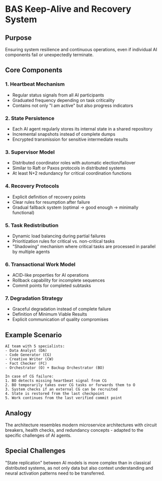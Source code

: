 # BAS Keep-Alive and Recovery System

## Purpose
Ensuring system resilience and continuous operations, even if individual AI components fail or unexpectedly terminate.

## Core Components

### 1. Heartbeat Mechanism
- Regular status signals from all AI participants
- Graduated frequency depending on task criticality
- Contains not only "I am active" but also progress indicators

### 2. State Persistence
- Each AI agent regularly stores its internal state in a shared repository
- Incremental snapshots instead of complete dumps
- Encrypted transmission for sensitive intermediate results

### 3. Supervisor Model
- Distributed coordinator roles with automatic election/failover
- Similar to Raft or Paxos protocols in distributed systems
- At least N+2 redundancy for critical coordination functions

### 4. Recovery Protocols
- Explicit definition of recovery points
- Clear rules for resumption after failure
- Gradual fallback system (optimal → good enough → minimally functional)

### 5. Task Redistribution
- Dynamic load balancing during partial failures
- Prioritization rules for critical vs. non-critical tasks
- "Shadowing" mechanism where critical tasks are processed in parallel by multiple agents

### 6. Transactional Work Model
- ACID-like properties for AI operations
- Rollback capability for incomplete sequences
- Commit points for completed subtasks

### 7. Degradation Strategy
- Graceful degradation instead of complete failure
- Definition of Minimum Viable Results
- Explicit communication of quality compromises

## Example Scenario

```
AI team with 5 specialists:
- Data Analyst (DA)
- Code Generator (CG)
- Creative Writer (CW)
- Fact Checker (FC)
- Orchestrator (O) + Backup Orchestrator (BO)

In case of CG failure:
1. BO detects missing heartbeat signal from CG
2. BO temporarily takes over CG tasks or forwards them to O
3. System checks if an external CG can be recruited
4. State is restored from the last checkpoint
5. Work continues from the last verified commit point
```

## Analogy
The architecture resembles modern microservice architectures with circuit breakers, health checks, and redundancy concepts - adapted to the specific challenges of AI agents.

## Special Challenges
"State replication" between AI models is more complex than in classical distributed systems, as not only data but also context understanding and neural activation patterns need to be transferred.